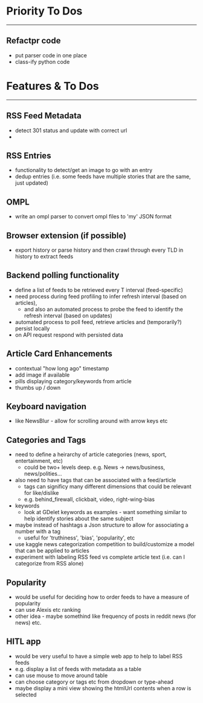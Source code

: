 
# Priority To Dos
------------------------------------------------------------------

## Refactpr code
- put parser code in one place
- class-ify python code 



# Features & To Dos
------------------------------------------------------------------

## RSS Feed Metadata
- detect 301 status and update with correct url
-


## RSS Entries
- functionality to detect/get an image to go with an entry
- dedup entries (i.e. some feeds have multiple stories that are the same, just updated) 

## OMPL
- write an ompl parser to convert ompl files to 'my' JSON format

## Browser extension (if possible)
- export history or parse history and then crawl through every TLD in history to extract feeds


## Backend polling functionality
- define a list of feeds to be retrieved every T interval (feed-specific)
- need process during feed profiling to infer refresh interval (based on articles), 
  - and also an automated process to probe the feed to identify the refresh interval (based on updates) 
- automated process to poll feed, retrieve articles and (temporarily?) persist locally  
- on API request respond with persisted data 


## Article Card Enhancements
- contextual "how long ago" timestamp 
- add image if available
- pills displaying category/keywords from article
- thumbs up / down 


## Keyboard navigation
- like NewsBlur - allow for scrolling around with arrow keys etc


## Categories and Tags
- need to define a heirarchy of article categories (news, sport, entertainment, etc)
  - could be two+ levels deep. e.g. News -> news/business, news/polities...  
- also need to have tags that can be associated with a feed/article
  - tags can significy many different dimensions that could be relevant for like/dislike
  - e.g. behind_firewall, clickbait, video, right-wing-bias 
- keywords 
  - look at GDelet keywords as examples - want something similar to help identify stories about the same subject 
- maybe instead of hashtags a Json structure to allow for associating a number with a tag
  - useful for 'truthiness', 'bias', 'popularity', etc
- use kaggle news categorization competition to build/customize a model that can be applied to articles
- experiment with labeling RSS feed vs complete article text (i.e. can I categorize from RSS alone) 


## Popularity
- would be useful for deciding how to order feeds to have a measure of popularity
- can use Alexis etc ranking 
- other idea - maybe somethind like frequency of posts in reddit news (for news) etc.

## HITL app
- would be very useful to have a simple web app to help to label RSS feeds
- e.g. display a list of feeds with metadata as a table
- can use mouse to move around table
- can choose category or tags etc from dropdown or type-ahead
- maybe display a mini view showing the htmlUrl contents when a row is selected






